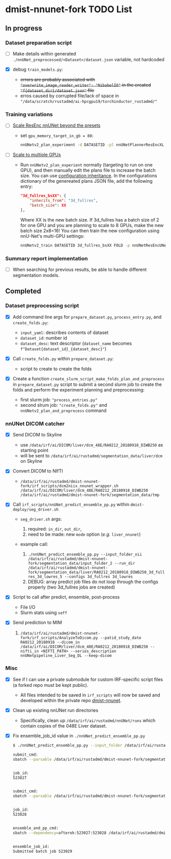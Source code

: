 # dmist-nnunet-fork TODO List

## In progress

### Dataset preparation script

- [ ] Make details within generated `./nnUNet_preprocessed/<Dataset>/dataset.json` variable, not hardcoded

- [X] debug `train_models.py`:
  - ~~errors are probably associated with `"overwrite_image_reader_writer": "NibabelIO"` in the created `"f{dataset_dir}/dataset.json"` file~~
  - erros caused by corrupted file/lack of space in `"/data/scratch/rustadmd/ai-hpcgpu19/torchinductor_rustadmd/"`

### Training variations

- [ ] [Scale ResEnc nnUNet beyond the presets](https://github.com/MIC-DKFZ/nnUNet/blob/master/documentation/resenc_presets.md#scaling-resenc-nnu-net-beyond-the-presets)
  - set `gpu_memory_target_in_gb = 80`:

      ```bash
      nnUNetv2_plan_experiment -d DATASETID -pl nnUNetPlannerResEncXL -gpu_memory_target 80 -overwrite_plans_name nnUNetResEncUNetPlans_80G
      ```

- [ ] [Scale to multiple GPUs](https://github.com/MIC-DKFZ/nnUNet/blob/master/documentation/resenc_presets.md#scaling-to-multiple-gpus)
  - Run `nnUNetv2_plan_experient` normally (targeting to run on one GPU), and then manually edit the plans file to increase the batch size. You can use [configuration inheritance](https://github.com/MIC-DKFZ/nnUNet/blob/master/documentation/explanation_plans_files.md). In the configurations dictionary of the genereated plans JSON file, add the following entry:

      ```json
      "3d_fullres_bsXX": {
          "inherits_from": "3d_fullres",
          "batch_size": XX
      },
      ```

    Where XX is the new batch size. If 3d_fullres has a batch size of 2 for one GPU and you are planning to scale to 8 GPUs, make the new batch size 2x8=16! You can then train the new configuration using nnU-Net's multi-GPU settings:

      ```bash
      nnUNetv2_train DATASETID 3d_fullres_bsXX FOLD -p nnUNetResEncUNetPlans_80G -num_gpus 8
      ```

### Summary report implementation

- [ ] When searching for previous results, be able to handle different segmentation models.

## Completed

### Dataset preprocessing script

- [X] Add command line args for `prepare_dataset.py`, `process_entry.py`, and `create_folds.py`:
  - `input_yaml`: describes contents of dataset
  - `dataset_id`: number id
  - `dataset_desc`: text descriptor (`dataset_name` becomes `f"Dataset{dataset_id}_{dataset_desc}"`)

- [X] Call `create_folds.py` within `prepare_dataset.py`:
  - script to create to create the folds

- [X] Create a function `create_slurm_script_make_folds_plan_and_preprocess` in `prepare_dataset.py` script to submit a second slurm job to create the folds and perform the experiment planning and preprocessing:
  - first slurm job: `"process_entries.py"`
  - second slrum job: `"create_folds.py"` and `nnUNetv2_plan_and_preprocess` command

### nnUNet DICOM catcher

- [X] Send DICOM to Skyline

  - use `/data/irf/ai/DICOM/liver/dcm_48E/RA0212_20180918_DIWB250` as starting point
  - will be sent to `/data/irf/ai/rustadmd/segmentation_data/liver/dcm` on Skyline

- [x] Convert DICOM to NIfTI

  - `/data/irf/ai/rustadmd/dmist-nnunet-fork/irf_scripts/dcm2niix_nnunet_wrapper.sh /data/irf/ai/DICOM/liver/dcm_48E/RA0212_20180918_DIWB250 /data/irf/ai/rustadmd/dmist-nnunet-fork/segmentation_data/tmp`

- [X] Call `irf_scripts/nnUNet_predict_ensemble_pp.py` within `dmist-deploy/seg_driver.sh`

  - `seg_driver.sh` args:
     1. required: `in_dir`, `out_dir`,
     2. need to  be made: new `mode` option (*e.g.* `liver_nnunet`)

  - example call:

     1. `./nnUNet_predict_ensemble_pp.py --input_folder_nii /data/irf/ai/rustadmd/dmist-nnunet-fork/segmentation_data/input_folder_2 --run_dir /data/irf/ai/rustadmd/dmist-nnunet-fork/segmentation_data/liver/RA0212_20180918_DIWB250_3d_fullres_3d_lowres_5 --configs 3d_fullres 3d_lowres`
     2. DEBUG: array predict job files do not loop through the configs properly (two 3d_fullres jobs are created)
- [X] Script to call after predict, ensemble, post-process

  - File I/O
  - Slurm stats using `seff`

- [X] Send prediction to MIM

  1. `/data/irf/ai/rustadmd/dmist-nnunet-fork/irf_scripts/AnalyzeToDicom.py --patid_study_date RA0212_20180918 --dicom_in /data/irf/ai/DICOM/liver/dcm_48E/RA0212_20180918_DIWB250 --nifti_in <NIFTI_PATH> --series_description nnUNetpipeline_Liver_Seg_DL --keep-dicom`

### Misc

- [x] See if I can use a private submodule for custom IRF-specific script files (a forked repo must be kept public).
  
  - All files intended to be saved in `irf_scripts` will now be saved and developed within the private repo [dmist-nnunet](https://github.com/niaid/dmist-nnunet).

- [x] Clean up existing nnUNet run directories

  - Specifically, clean up `/data/irf/ai/rustadmd/nnUNet/runs` which contain copies of the 048E Liver dataset.

- [x] Fix ensemble_job_id value in `./nnUNet_predict_ensemble_pp.py`

  ```bash
  $ ./nnUNet_predict_ensemble_pp.py --input_folder /data/irf/ai/rustadmd/dmist-nnunet-fork/segmentation_data/input_folder --run_dir /data/irf/ai/rustadmd/dmist-nnunet-fork/segmentation_data/liver/RA0212_20180918_DIWB250_3d_fullres_3d_lowres --configs 3d_fullres 3d_lowres

  submit_cmd:
  sbatch --parsable /data/irf/ai/rustadmd/dmist-nnunet-fork/segmentation_data/liver/RA0212_20180918_DIWB250_3d_fullres_3d_lowres/nnUNet_array_predict_3d_fullres.slurm


  job_id:
  523027


  submit_cmd:
  sbatch --parsable /data/irf/ai/rustadmd/dmist-nnunet-fork/segmentation_data/liver/RA0212_20180918_DIWB250_3d_fullres_3d_lowres/nnUNet_array_predict_3d_lowres.slurm


  job_id:
  523028


  ensemble_and_pp_cmd:
  sbatch --dependency=afterok:523027:523028 /data/irf/ai/rustadmd/dmist-nnunet-fork/segmentation_data/liver/RA0212_20180918_DIWB250_3d_fullres_3d_lowres/nnUNet_ensemble_and_pp.slurm


  ensemble_job_id:
  Submitted batch job 523029
  ```
